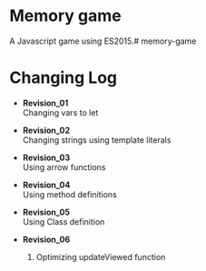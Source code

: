 # Memory game
A Javascript game using ES2015.# memory-game

# Changing Log
- **Revision_01**
    <br>Changing vars to let
        
- **Revision_02**
     <br>Changing strings using template literals
              
- **Revision_03**
    <br>Using arrow functions
     
- **Revision_04**
    <br>Using method definitions
        
- **Revision_05**
    <br>Using Class definition

- **Revision_06**    
    1. Optimizing updateViewed function